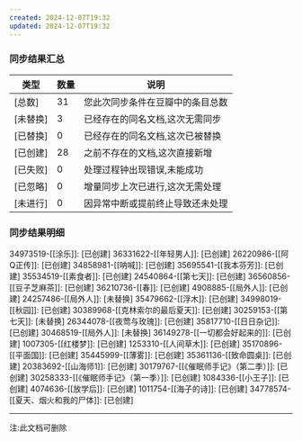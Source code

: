 ```yaml
---
created: 2024-12-07T19:32
updated: 2024-12-07T19:32
---
```


### 同步结果汇总
|类型|数量|说明| 
|-----|----|----------------------------------|
|[总数]|31|您此次同步条件在豆瓣中的条目总数|
|[未替换]|3|已经存在的同名文档,这次无需同步|
|[已替换]|0|已经存在的同名文档,这次已被替换|
|[已创建]|28|之前不存在的文档,这次直接新增|
|[已失败]|0|处理过程钟出现错误,未能成功|
|[已忽略]|0|增量同步上次已进行,这次无需处理|
|[未进行]|0|因异常中断或提前终止导致还未处理|


### 同步结果明细
34973519-[[涂乐]]:  [已创建]
36331622-[[年轻男人]]:  [已创建]
26220986-[[阿Q正传]]:  [已创建]
34858981-[[呐喊]]:  [已创建]
35695541-[[我本芬芳]]:  [已创建]
35534519-[[素食者]]:  [已创建]
24540864-[[第七天]]:  [已创建]
36560856-[[豆子芝麻茶]]:  [已创建]
36210736-[[春]]:  [已创建]
4908885-[[局外人]]:  [已创建]
24257486-[[局外人]]:  [未替换]
35479662-[[浮木]]:  [已创建]
34998019-[[秋园]]:  [已创建]
30389968-[[克林索尔的最后夏天]]:  [已创建]
30259153-[[第七天]]:  [未替换]
26344078-[[夜莺与玫瑰]]:  [已创建]
35817710-[[日日杂记]]:  [已创建]
30468519-[[局外人]]:  [未替换]
36149278-[[一切都会好起来的]]:  [已创建]
1007305-[[红楼梦]]:  [已创建]
1253310-[[人间草木]]:  [已创建]
35170896-[[平面国]]:  [已创建]
35445999-[[薄雾]]:  [已创建]
35361136-[[致命圆桌]]:  [已创建]
20383692-[[山海师1]]:  [已创建]
30179767-[[《催眠师手记》（第二季）]]:  [已创建]
30258333-[[《催眠师手记》（第一季）]]:  [已创建]
1084336-[[小王子]]:  [已创建]
4074636-[[放学后]]:  [已创建]
1011754-[[海子的诗]]:  [已创建]
34778574-[[夏天、烟火和我的尸体]]:  [已创建]


---
注:此文档可删除
